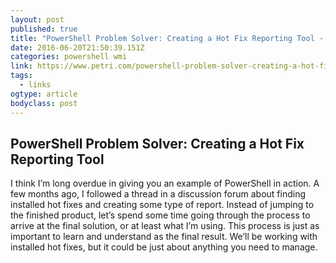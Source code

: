 ```yaml
---
layout: post 
published: true 
title: "PowerShell Problem Solver: Creating a Hot Fix Reporting Tool - Petri" 
date: 2016-06-20T21:50:39.151Z
categories: powershell wmi
link: https://www.petri.com/powershell-problem-solver-creating-a-hot-fix-report 
tags:
  - links
ogtype: article 
bodyclass: post 
---
```


## PowerShell Problem Solver: Creating a Hot Fix Reporting Tool

I think I’m long overdue in giving you an example of PowerShell in action. A few months ago, I followed a thread in a discussion forum about finding installed hot fixes and creating some type of report. Instead of jumping to the finished product, let’s spend some time going through the process to arrive at the final solution, or at least what I’m using. This process is just as important to learn and understand as the final result. We’ll be working with installed hot fixes, but it could be just about anything you need to manage.

